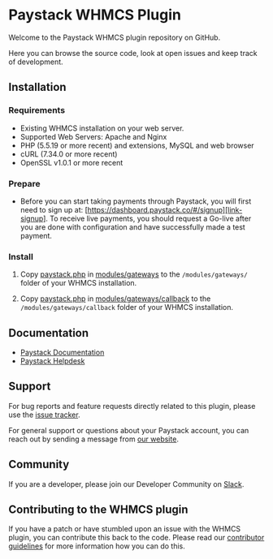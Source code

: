 
# Paystack WHMCS Plugin

Welcome to the Paystack WHMCS plugin repository on GitHub. 

Here you can browse the source code, look at open issues and keep track of development.

## Installation 

### Requirements

- Existing WHMCS installation on your web server.
- Supported Web Servers: Apache and Nginx
- PHP (5.5.19 or more recent) and extensions, MySQL and web browser
- cURL (7.34.0 or more recent)
- OpenSSL v1.0.1 or more recent

### Prepare

- Before you can start taking payments through Paystack, you will first need to sign up at: 
[https://dashboard.paystack.co/#/signup][link-signup]. To receive live payments, you should request a Go-live after
you are done with configuration and have successfully made a test payment.

### Install
1. Copy [paystack.php](modules/gateways/paystack.php?raw=true) in [modules/gateways](modules/gateways) to the `/modules/gateways/` folder of your WHMCS installation.

2. Copy [paystack.php](modules/gateways/callback/paystack.php?raw=true) in [modules/gateways/callback](modules/gateways/callback) to the `/modules/gateways/callback` folder of your WHMCS installation.

## Documentation

* [Paystack Documentation](https://developers.paystack.co/v2.0/docs/)
* [Paystack Helpdesk](https://paystack.com/help)

## Support

For bug reports and feature requests directly related to this plugin, please use the [issue tracker](https://github.com/PaystackHQ/plugin-whmcs/issues). 

For general support or questions about your Paystack account, you can reach out by sending a message from [our website](https://paystack.com/contact).

## Community

If you are a developer, please join our Developer Community on [Slack](https://slack.paystack.com).

## Contributing to the WHMCS plugin

If you have a patch or have stumbled upon an issue with the WHMCS plugin, you can contribute this back to the code. Please read our [contributor guidelines](https://github.com/PaystackHQ/plugin-whmcs/blob/master/CONTRIBUTING.md) for more information how you can do this.
